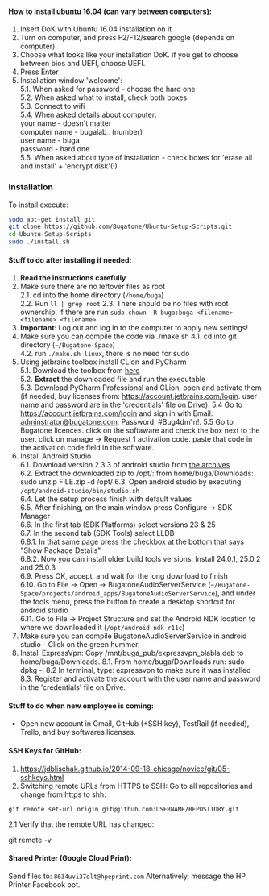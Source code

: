 
#### How to install ubuntu 16.04 (can vary between computers):
1. Insert DoK with Ubuntu 16.04 installation on it
2. Turn on computer, and press F2/F12/search google (depends on computer)
3. Choose what looks like your installation DoK.
   if you get to choose between bios and UEFI, choose UEFI.
4. Press Enter
5. Installation window 'welcome':  
5.1. When asked for password - choose the hard one  
5.2. When asked what to install, check both boxes.  
5.3. Connect to wifi  
5.4. When asked details about computer:  
your name - doesn't matter  
computer name - bugalab\_ (number)  
user name - buga  
password - hard one  
5.5. When asked about type of installation - check boxes for 'erase all and install' + 'encrypt disk'(!)  

### Installation
To install execute:

```bash
sudo apt-get install git
git clone https://github.com/Bugatone/Ubuntu-Setup-Scripts.git
cd Ubuntu-Setup-Scripts
sudo ./install.sh
```

#### Stuff to do after installing if needed:  
1. **Read the instructions carefully**  
2. Make sure there are no leftover files as root  
2.1. cd into the home directory (`/home/buga`)  
2.2. Run `ll | grep root`
2.3. There should be no files with root ownership, if there are run `sudo chown -R buga:buga <filename> <filename> <filename>`  
3. **Important**: Log out and log in to the computer to apply new settings!
4. Make sure you can compile the code via ./make.sh 
4.1. cd into git directory (`~/Bugatone-Space`)  
4.2. run `./make.sh linux`, there is no need for sudo  
5. Using jetbrains toolbox install CLion and PyCharm  
5.1. Download the toolbox from [here](https://www.jetbrains.com/toolbox/app/)  
5.2. **Extract** the downloaded file and run the executable  
5.3. Download PyCharm Professional and CLion, open and activate them (if needed, buy licenses from: https://account.jetbrains.com/login. user name and password are in the 'credentials' file on Drive).
5.4 Go to https://account.jetbrains.com/login and sign in with Email: adminstrator@bugatone.com, Password: #Bug4dm1n!.
5.5 Go to Bugatone licences. click on the softaware and check the box next to the user. click on manage -> Request 1 activation code. paste that code in the activation code field in the software.
6. Install Android Studio  
6.1. Download version 2.3.3 of android studio from [the archives](https://developer.android.com/studio/archive.html)  
6.2. Extract the downloaded zip to /opt/: from home/buga/Downloads: sudo unzip FILE.zip -d /opt/
6.3. Open android studio by executing `/opt/android-studio/bin/studio.sh`  
6.4. Let the setup process finish with default values  
6.5. After finishing, on the main window press Configure -> SDK Manager  
6.6. In the first tab (SDK Platforms) select versions 23 & 25  
6.7. In the second tab (SDK Tools) select LLDB  
6.8.1. In that same page press the checkbox at the bottom that says "Show Package Details"  
6.8.2. Now you can install older build tools versions. Install 24.0.1, 25.0.2 and 25.0.3  
6.9. Press OK, accept, and wait for the long download to finish  
6.10. Go to File -> Open -> BugatoneAudioServerService (`~/Bugatone-Space/projects/android_apps/BugatoneAudioServerService`), and under the tools menu, press the button to create a desktop shortcut for android studio  
6.11. Go to File -> Project Structure and set the Android NDK location to where we downloaded it (`/opt/android-ndk-r11c`)
7. Make sure you can compile BugatoneAudioServerService in android studio - Click on the green hummer.
8. Install ExpressVpn: Copy /mnt/buga\_pub/expressvpn\_blabla.deb to home/buga/Downloads.
8.1. From home/buga/Downloads run: sudo dpkg -i <file> 
8.2 In terminal, type: expressvpn to make sure it was installed
8.3. Register and activate the account with the user name and password in the 'credentials' file on Drive.

#### Stuff to do when new employee is coming:  
- Open new account in Gmail, GitHub (+SSH key), TestRail (if needed), Trello, and buy softwares licenses.

#### SSH Keys for GitHub:
1. https://jdblischak.github.io/2014-09-18-chicago/novice/git/05-sshkeys.html
2. Switching remote URLs from HTTPS to SSH:
Go to all repositories and change from https to shh:

```
git remote set-url origin git@github.com:USERNAME/REPOSITORY.git
```

2.1 Verify that the remote URL has changed:

git remote -v

#### Shared Printer (Google Cloud Print):
Send files to: `8634uvi37olt@hpeprint.com`
Alternatively, message the HP Printer Facebook bot.
